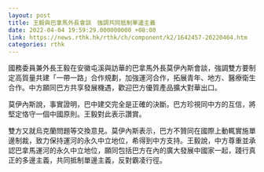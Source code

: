 ```yaml
---
layout: post
title: 王毅與巴拿馬外長會談　強調共同抵制單邊主義
date: 2022-04-04 19:59:29.000000000 +08:00
link: https://news.rthk.hk/rthk/ch/component/k2/1642457-20220404.htm
categories: rthk
---
```


國務委員兼外長王毅在安徽屯溪與訪華的巴拿馬外長莫伊內斯會談，強調雙方要制定高質量共建「一帶一路」合作規劃，加強運河合作，拓展青年、地方、醫療衛生合作。中方願同巴方共享發展機遇，歡迎巴方優質產品擴大對華出口。

莫伊內斯說，事實證明，巴中建交完全是正確的決斷。巴方珍視同中方的互信，將堅定恪守一個中國原則。王毅對此表示讚賞。

雙方又就烏克蘭問題等交換意見。莫伊內斯表示，巴方不贊同在國際上動輒實施單邊制裁，致力保持運河的永久中立地位，希得到中方支持。王毅說，中方尊重並承認巴拿馬運河的永久中立地位，願同包括巴方在內的廣大發展中國家一起，踐行真正的多邊主義，共同抵制單邊主義，反對霸凌行徑。
